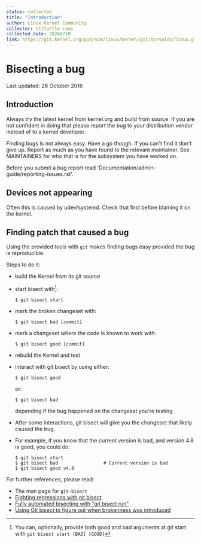 ```yaml
---
status: collected
title: "Introduction"
author: Linux Kernel Community
collector: tttturtle-russ
collected_date: 20240718
link: https://git.kernel.org/pub/scm/linux/kernel/git/torvalds/linux.git/tree/Documentation/admin-guide/bug-bisect.rst
---
```


# Bisecting a bug

Last updated: 28 October 2016

## Introduction

Always try the latest kernel from kernel.org and build from source. If
you are not confident in doing that please report the bug to your
distribution vendor instead of to a kernel developer.

Finding bugs is not always easy. Have a go though. If you can\'t find it
don\'t give up. Report as much as you have found to the relevant
maintainer. See MAINTAINERS for who that is for the subsystem you have
worked on.

Before you submit a bug report read
\'Documentation/admin-guide/reporting-issues.rst\'.

## Devices not appearing

Often this is caused by udev/systemd. Check that first before blaming it
on the kernel.

## Finding patch that caused a bug

Using the provided tools with `git` makes finding bugs easy provided the
bug is reproducible.

Steps to do it:

-   build the Kernel from its git source

-   start bisect with[^1]:

        $ git bisect start

-   mark the broken changeset with:

        $ git bisect bad [commit]

-   mark a changeset where the code is known to work with:

        $ git bisect good [commit]

-   rebuild the Kernel and test

-   interact with git bisect by using either:

        $ git bisect good

    or:

        $ git bisect bad

    depending if the bug happened on the changeset you\'re testing

-   After some interactions, git bisect will give you the changeset that
    likely caused the bug.

-   For example, if you know that the current version is bad, and
    version 4.8 is good, you could do:

        $ git bisect start
        $ git bisect bad                 # Current version is bad
        $ git bisect good v4.8

For further references, please read:

-   The man page for `git-bisect`
-   [Fighting regressions with git
    bisect](https://www.kernel.org/pub/software/scm/git/docs/git-bisect-lk2009.html)
-   [Fully automated bisecting with \"git bisect
    run\"](https://lwn.net/Articles/317154)
-   [Using Git bisect to figure out when brokenness was
    introduced](http://webchick.net/node/99)

[^1]: You can, optionally, provide both good and bad arguments at git
    start with `git bisect start [BAD] [GOOD]`
